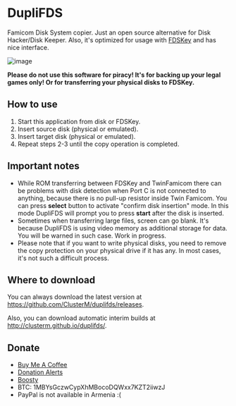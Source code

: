 # DupliFDS
Famicom Disk System copier. Just an open source alternative for Disk Hacker/Disk Keeper. Also, it's optimized for usage with [FDSKey](https://github.com/ClusterM/fdskey) and has nice interface.

![image](https://github.com/ClusterM/duplifds/assets/4236181/9f52a426-2f7d-4f4e-a05d-eb1aad8ef14d)

**Please do not use this software for piracy! It's for backing up your legal games only! Or for transferring your physical disks to FDSKey.**

## How to use
1. Start this application from disk or FDSKey.
2. Insert source disk (physical or emulated).
3. Insert target disk (physical or emulated).
4. Repeat steps 2-3 until the copy operation is completed.

## Important notes
* While ROM transferring between FDSKey and TwinFamicom there can be problems with disk detection when Port C is not connected to anything, because there is no pull-up resistor inside Twin Famicom. You can press **select** button to activate "confirm disk insertion" mode. In this mode DupliFDS will prompt you to press **start** after the disk is inserted.
* Sometimes when transferring large files, screen can go blank. It's because DupliFDS is using video memory as additional storage for data. You will be warned in such case.
Work in progress.
* Please note that if you want to write physical disks, you need to remove the copy protection on your physical drive if it has any. In most cases, it's not such a difficult process.

## Where to download
You can always download the latest version at https://github.com/ClusterM/duplifds/releases.

Also, you can download automatic interim builds at http://clusterm.github.io/duplifds/.

## Donate
* [Buy Me A Coffee](https://www.buymeacoffee.com/cluster)
* [Donation Alerts](https://www.donationalerts.com/r/clustermeerkat)
* [Boosty](https://boosty.to/cluster)
* BTC: 1MBYsGczwCypXhMBocoDQWxx7KZT2iiwzJ
* PayPal is not available in Armenia :(
